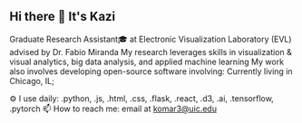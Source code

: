 ## Hi there 👋 It's Kazi

Graduate Research Assistant🎓 at Electronic Visualization Laboratory (EVL) advised by Dr. Fabio Miranda
My research leverages skills in visualization & visual analytics, big data analysis, and applied machine learning
My work also involves developing open-source software involving: 
Currently living in Chicago, IL;

⚙️ I use daily: .python, .js, .html, .css, .flask, .react, .d3, .ai, .tensorflow, .pytorch
📫 How to reach me: email at komar3@uic.edu
